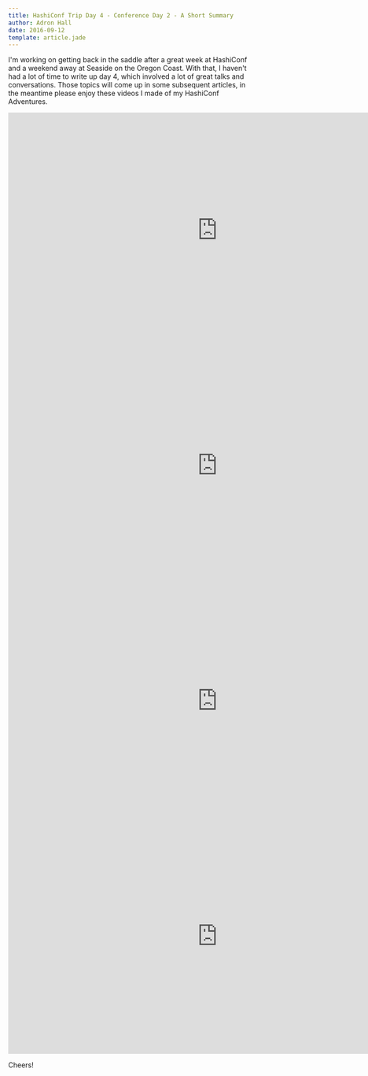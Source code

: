 ```yaml
---
title: HashiConf Trip Day 4 - Conference Day 2 - A Short Summary
author: Adron Hall
date: 2016-09-12
template: article.jade
---
```

I'm working on getting back in the saddle after a great week at HashiConf and a weekend away at Seaside on the Oregon Coast. With that, I haven't had a lot of time to write up day 4, which involved a lot of great talks and conversations. Those topics will come up in some subsequent articles, in the meantime please enjoy these videos I made of my HashiConf Adventures.

<span class="more"></span>

<iframe src="https://player.vimeo.com/video/182234514?byline=0&portrait=0" width="850" height="478" frameborder="0" webkitallowfullscreen mozallowfullscreen allowfullscreen></iframe>

<iframe src="https://player.vimeo.com/video/182234580?byline=0&portrait=0" width="850" height="478" frameborder="0" webkitallowfullscreen mozallowfullscreen allowfullscreen></iframe>

<iframe src="https://player.vimeo.com/video/182234602?byline=0&portrait=0" width="850" height="478" frameborder="0" webkitallowfullscreen mozallowfullscreen allowfullscreen></iframe>

<iframe src="https://player.vimeo.com/video/182234619?byline=0&portrait=0" width="850" height="478" frameborder="0" webkitallowfullscreen mozallowfullscreen allowfullscreen></iframe>

Cheers!
